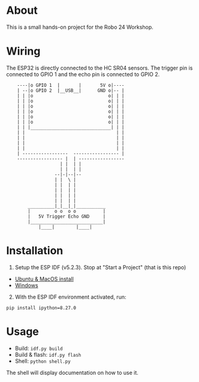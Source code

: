 # About

This is a small hands-on project for the Robo 24 Workshop. 

# Wiring
The ESP32 is directly connected to the HC SR04 sensors. The trigger pin is connected to GPIO 1 and the echo pin is connected to GPIO 2.
```
    ----|o GPIO 1  |       |       5V o|----
    | --|o GPIO 2  |__USB__|      GND o|-- |
    | | |o                            o| | |
    | | |o                            o| | |
    | | |o                            o| | |
    | | |o                            o| | |
    | | |o                            o| | |
    | | |o                            o| | |
    | | |______________________________| | |
    | |                                  | |
    | |                                  | |
    | |                                  | |
    | |                                  | |
    | -----------------  ----------------- |
    ----------------- |  | -----------------
                    | |  | |
                    | |  | |
                  --|-|--|--
                  | |  \ |
                  | |  | |
                  | |  | |
                  | |  | |
                  | |  | |
        __________|_|__|_|___________
        |         o o  o o          |
        |   5V Trigger Echo GND     |
        |___________________________|
            |____|        |____|
```

# Installation
1. Setup the ESP IDF (v5.2.3). Stop at "Start a Project" (that is this repo)
  - [Ubuntu & MacOS install](https://docs.espressif.com/projects/esp-idf/en/stable/esp32/get-started/linux-macos-setup.html#step-1-install-prerequisites)
  - [Windows](https://docs.espressif.com/projects/esp-idf/en/stable/esp32/get-started/windows-setup.html)
2. With the ESP IDF environment activated, run:
```
pip install ipython=8.27.0
```

# Usage
- Build: `idf.py build`
- Build & flash: `idf.py flash`
- Shell: `python shell.py`

The shell will display documentation on how to use it.
